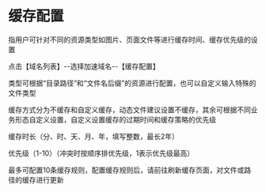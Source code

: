 # 缓存配置
指用户可针对不同的资源类型如图片、页面文件等进行缓存时间、缓存优先级的设置

点击【域名列表】--选择加速域名--【缓存配置】

类型可根据“目录路径”和“文件名后缀”的资源进行配置，也可以自定义输入特殊的文件类型


缓存方式分为不缓存和自定义缓存，动态文件建议设置不缓存，其余可根据不同业务形态自定义设置，自定义设置缓存的过期时间和缓存策略的优先级

缓存时长（分、时、天、月、年，填写整数，最长2年）

优先级（1-10）（冲突时按顺序排优先级，1表示优先级最高）

最多可配置10条缓存规则，配置缓存规则后，请前往刷新缓存页面，对文件或路径的缓存进行更新
